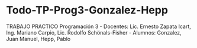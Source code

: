# Todo-TP-Prog3-Gonzalez-Hepp
TRABAJO PRACTICO Programación 3 - Docentes: Lic. Ernesto Zapata Icart, Ing. Mariano Carpio, Lic. Rodolfo Schönals-Fisher - Alumnos: Gonzalez, Juan Manuel, Hepp, Pablo
